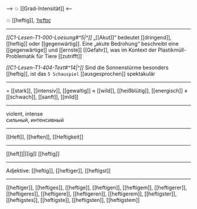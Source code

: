 --> 💥 [[Grad-Intensität]] <--

💥 [[heftig]], [ˈhɛftɪç](https://youglish.com/pronounce/heftig/german)

---
*[[C1-Lesen-T1-000-Loesung#^5|^]]* „[[Akut]]“ bedeutet [[dringend]], [[heftig]] oder [[gegenwärtig]]. Eine „akute Bedrohung“ beschreibt eine [[gegenwärtige]] und [[ernste]] [[Gefahr]], was im Kontext der Plastikmüll-Problematik für Tiere [[zutrifft]]

*[[C1-Lesen-T1-404-Text#^14|^]]* Sind die Sonnenstürme besonders [[heftig]], ist das `5 Schauspiel` [[ausgesprochen]] spektakulär


---
= [[stark]], [[intensiv]], [[gewaltig]]
≈ [[wild]], [[heißblütig]], [[energisch]]
≠ [[schwach]], [[sanft]], [[mild]]

---
violent, intense  
сильный, интенсивный

---
[[Heft]], [[heften]], [[Heftigkeit]]

---
[[heft]]|[[ig]]
[[heftig]]


---
Adjektive: [[heftig]], [[heftiger]], [[heftigst]]

---
[[heftiger]], [[heftiges]], [[heftige]], [[heftigen]], [[heftigem]], [[heftigerer]], [[heftigeres]], [[heftigere]], [[heftigeren]], [[heftigerem]], [[heftigster]], [[heftigstes]], [[heftigste]], [[heftigsten]], [[heftigstem]]